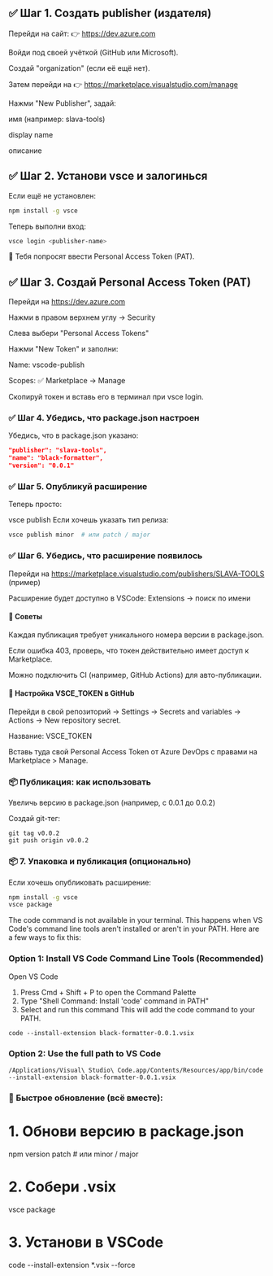 ## ✅ Шаг 1. Создать publisher (издателя)
Перейди на сайт:
👉 https://dev.azure.com

Войди под своей учёткой (GitHub или Microsoft).

Создай "organization" (если её ещё нет).

Затем перейди на
👉 https://marketplace.visualstudio.com/manage

Нажми "New Publisher", задай:

имя (например: slava-tools)

display name

описание

## ✅ Шаг 2. Установи vsce и залогинься
Если ещё не установлен:

```bash
npm install -g vsce
```

Теперь выполни вход:

```bash
vsce login <publisher-name>
```

🔐 Тебя попросят ввести Personal Access Token (PAT).

## ✅ Шаг 3. Создай Personal Access Token (PAT)
Перейди на https://dev.azure.com

Нажми в правом верхнем углу → Security

Слева выбери "Personal Access Tokens"

Нажми "New Token" и заполни:

Name: vscode-publish

Scopes: ✅ Marketplace → Manage

Скопируй токен и вставь его в терминал при vsce login.

### ✅ Шаг 4. Убедись, что package.json настроен
Убедись, что в package.json указано:

```json
"publisher": "slava-tools",
"name": "black-formatter",
"version": "0.0.1"
```

### ✅ Шаг 5. Опубликуй расширение
Теперь просто:

vsce publish
Если хочешь указать тип релиза:

```bash
vsce publish minor  # или patch / major
```

### ✅ Шаг 6. Убедись, что расширение появилось
Перейди на https://marketplace.visualstudio.com/publishers/SLAVA-TOOLS (пример)

Расширение будет доступно в VSCode: Extensions → поиск по имени

#### 📝 Советы
Каждая публикация требует уникального номера версии в package.json.

Если ошибка 403, проверь, что токен действительно имеет доступ к Marketplace.

Можно подключить CI (например, GitHub Actions) для авто-публикации.

#### 🔐 Настройка VSCE_TOKEN в GitHub
Перейди в свой репозиторий → Settings → Secrets and variables → Actions → New repository secret.

Название: VSCE_TOKEN

Вставь туда свой Personal Access Token от Azure DevOps с правами на Marketplace > Manage.

### 📦 Публикация: как использовать
Увеличь версию в package.json (например, с 0.0.1 до 0.0.2)

Создай git-тег:

```
git tag v0.0.2
git push origin v0.0.2
```

### 📦 7. Упаковка и публикация (опционально)
Если хочешь опубликовать расширение:

```bash
npm install -g vsce
vsce package
```

The code command is not available in your terminal. This happens when VS Code's command line tools aren't installed or aren't in your PATH. Here are a few ways to fix this:

### Option 1: Install VS Code Command Line Tools (Recommended)
Open VS Code
1. Press Cmd + Shift + P to open the Command Palette
2. Type "Shell Command: Install 'code' command in PATH"
3. Select and run this command
This will add the code command to your PATH.

```
code --install-extension black-formatter-0.0.1.vsix
```

### Option 2: Use the full path to VS Code

```
/Applications/Visual\ Studio\ Code.app/Contents/Resources/app/bin/code --install-extension black-formatter-0.0.1.vsix
```

### 🔁 Быстрое обновление (всё вместе):

# 1. Обнови версию в package.json
npm version patch  # или minor / major

# 2. Собери .vsix
vsce package

# 3. Установи в VSCode
code --install-extension *.vsix --force
